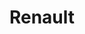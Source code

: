 ---
title: "Renault"
url: /lodeve/renault-avenue-du-general-de-gaulle/
shop: réparation de voitures
---